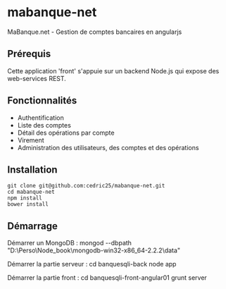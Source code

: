 # mabanque-net

MaBanque.net - Gestion de comptes bancaires en angularjs

## Prérequis

Cette application 'front' s'appuie sur un backend Node.js qui expose des web-services REST.

## Fonctionnalités

* Authentification
* Liste des comptes
* Détail des opérations par compte
* Virement
* Administration des utilisateurs, des comptes et des opérations

## Installation

    git clone git@github.com:cedric25/mabanque-net.git
    cd mabanque-net
    npm install
    bower install

## Démarrage

Démarrer un MongoDB :
		mongod --dbpath "D:\Perso\Node_book\mongodb-win32-x86_64-2.2.2\data"

Démarrer la partie serveur :
		cd banquesqli-back
		node app

Démarrer la partie front :
		cd banquesqli-front-angular01
		grunt server
